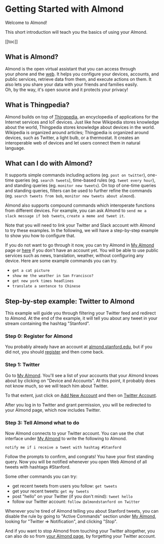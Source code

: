 # Getting Started with Almond

Welcome to Almond!

This short introduction will teach you the basics of using your Almond.

[[toc]]

## What is Almond?

Almond is the open virtual assistant that you can access through  
your phone and the [web](/about/get-almond). It helps you configure your devices, accounts, 
and public services, retrieve data from them, and execute actions on them.
It also lets you share your data with your friends and families easily.  
Oh, by the way, it's open source and it protects your privacy!

## What is Thingpedia?

Almond builds on top of [Thingpedia](https://thingpedia.stanford.edu/), 
an encyclopedia of applications for the Internet services and IoT devices. 
Just like how Wikipedia stores knowledge about the world, 
Thingpedia stores knowledge about devices in the world. 
Wikipedia is organized around articles; 
Thingpedia is organized around devices, such as Twitter, a light bulb, or a thermostat.
It creates an interoperable web of devices and let users connect them in 
natural language. 

## What can I do with Almond?

It supports simple commands including 
actions (eg. `post on twitter`),
one-time queries (eg. `search tweets`),
time-based rules (eg. `tweet every hour`),
and standing queries (eg. `monitor new tweets`).
On top of one-time queries and standing queries, filters can be used to further refine 
the commands (eg. `search tweets from bob`, `monitor new tweets about almond`).

Almond also supports compound commands which interoperate functions from different devices.
For example, you can ask Almond to `send me a slack message if bob tweets`, 
`create a meme and tweet it`.

Note that you will need to link your Twitter and Slack account with Almond to try these examples. 
In the following, we will have a step-by-step example to show you how to configure that. 

If you do not want to go through it now, you can try Almond 
in [My Almond](/me) page or [here](https://almond.stanford.edu/get-almond) 
if you don't have an account yet. 
You will be able to use public services such as news, translation, weather, without configuring any device. 
Here are some example commands you can try. 
- `get a cat picture`
- `show me the weather in San Francisco?`
- `get new york times headlines`
- `translate a sentence to Chinese`


## Step-by-step example: Twitter to Almond

This example will guide you through filtering your Twitter feed and redirect
to Almond. At the end of the example, it will tell you about any tweet in your
stream containing the hashtag "Stanford".

### Step 0: Register for Almond

You probably already have an account at
[almond.stanford.edu](https://almond.stanford.edu), but if you did
not, you should
[register](/user/register) and then
come back.

### Step 1: Twitter

Go to [My Almond](/me).
You'll see a list of your accounts that your Almond knows about by clicking on
"Device and Accounts". At this point, it probably does not know much, so we will 
teach him about Twitter.

To that extent, just click on
[Add New Account](/me/devices/create?class=online)
and then on
[Twitter Account](/me/devices/oauth2/com.twitter).

After you log in to Twitter and grant permission, you will be redirected to your
Almond page, which now includes Twitter.

### Step 3: Tell Almond what to do

Now Almond connects to your Twitter account. 
You can use the chat interface under [My Almond](/me) to write the following to Almond.

`notify me if i receive a tweet with hashtag #Stanford`

Follow the prompts to confirm, and congrats! You have your first standing query.
Now you will be notified whenever you open Web Almond of all tweets with hashtags \#Stanford.

Some other commands you can try:
- get recent tweets from users you follow: `get tweets`
- get your recent tweets: `get my tweets`
- post "hello" on your Twitter (if you don't mind): `tweet hello`
- follow our Twitter account: `follow @almondstanford on Twitter` 

Whenever you're tired of Almond telling you about Stanford tweets, you can disable the
rule by going to "Active Commands" section under [My Almond](/me), 
looking for "Twitter ⇒ Notification", and clicking "Stop".

And if you want to stop Almond from touching your Twitter altogether, 
you can also do so from [your Almond page](/me), by forgetting your Twitter account.
